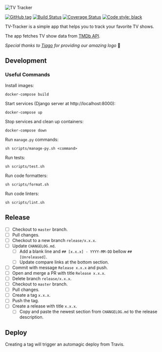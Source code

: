 ![TV Tracker](https://raw.githubusercontent.com/olivertso/tv-tracker/master/project/core/static/core/img/logo.png)

[![GitHub tag](https://img.shields.io/github/tag/olivertso/tv-tracker.svg)](https://github.com/olivertso/tv-tracker)
[![Build Status](https://travis-ci.org/olivertso/tv-tracker.svg?branch=master)](https://travis-ci.org/olivertso/tv-tracker)
[![Coverage Status](https://coveralls.io/repos/github/olivertso/tv-tracker/badge.svg?branch=master)](https://coveralls.io/github/olivertso/tv-tracker?branch=master)
[![Code style: black](https://img.shields.io/badge/code%20style-black-000000.svg)](https://github.com/ambv/black)

TV-Tracker is a simple app that helps you to track your favorite TV shows.

The app fetches TV show data from [TMDb API][tmdb-api].

*Special thanks to [Tiago](https://github.com/tmazza) for providing our amazing logo* 🍺

## Development

### Useful Commands

Install images:
```
docker-compose build
```

Start services (Django server at http://localhost:8000):
```
docker-compose up
```

Stop services and clean up containers:
```
docker-compose down
```

Run `manage.py` commands:
```
sh scripts/manage-py.sh <command>
```

Run tests:
```
sh scripts/test.sh
```

Run code formatters:
```
sh scripts/format.sh
```

Run code linters:
```
sh scripts/lint.sh
```

## Release

- [ ] Checkout to `master` branch.
- [ ] Pull changes.
- [ ] Checkout to a new branch `release/x.x.x`.
- [ ] Update `CHANGELOG.md`.
  - [ ] Add a blank line and `## [x.x.x] - YYYY-MM-DD` bellow `## [Unreleased]`.
  - [ ] Update compare links at the bottom section.
- [ ] Commit with message `Release x.x.x` and push.
- [ ] Open and merge a PR with title `Release x.x.x`.
- [ ] Delete branch `release/x.x.x`.
- [ ] Checkout to `master` branch.
- [ ] Pull changes.
- [ ] Create a tag `x.x.x`.
- [ ] Push the tag.
- [ ] Create a release with title `x.x.x`.
  - [ ] Copy and paste the newest section from `CHANGELOG.md` to the release description.

## Deploy

Creating a tag will trigger an automagic deploy from Travis.

[tmdb-api]: https://developers.themoviedb.org/3

